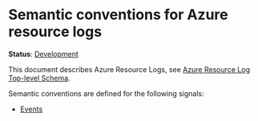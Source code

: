 <!--- Hugo front matter used to generate the website version of this page:
linkTitle: Azure
--->

# Semantic conventions for Azure resource logs

**Status**: [Development][DocumentStatus]

This document describes Azure Resource Logs, see [Azure Resource Log Top-level Schema][AzureResourceSchema].

Semantic conventions are defined for the following signals:

- [Events](azure-events.md)

[DocumentStatus]: https://opentelemetry.io/docs/specs/otel/document-status
[AzureResourceSchema]: https://learn.microsoft.com/azure/azure-monitor/essentials/resource-logs-schema#top-level-common-schema
